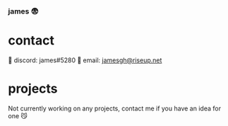 ### james 😨

<!--
**sneakers/sneakers** is a ✨ _special_ ✨ repository because its `README.md` (this file) appears on your GitHub profile.

Here are some ideas to get you started:

- 🔭 I’m currently working on ...
- 🌱 I’m currently learning ...
- 👯 I’m looking to collaborate on ...
- 🤔 I’m looking for help with ...
- 💬 Ask me about ...
- 📫 How to reach me: ...
- 😄 Pronouns: ...
- ⚡ Fun fact: ...
-->

# contact

📱 discord: james#5280
📧 email: jamesgh@riseup.net

# projects

Not currently working on any projects, contact me if you have an idea for one 😼

